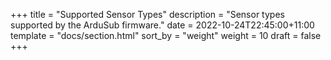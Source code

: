 +++
title = "Supported Sensor Types"
description = "Sensor types supported by the ArduSub firmware."
date = 2022-10-24T22:45:00+11:00
template = "docs/section.html"
sort_by = "weight"
weight = 10
draft = false
+++
